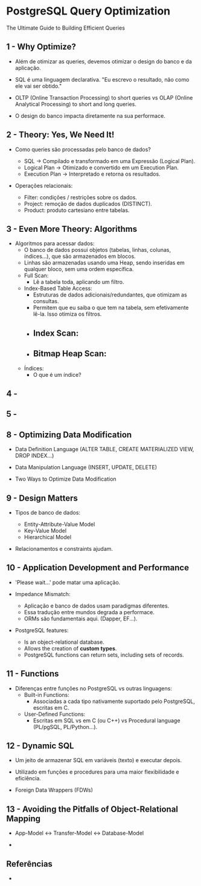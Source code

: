 # PostgreSQL Query Optimization

The Ultimate Guide to Building Efficient Queries

## 1 - Why Optimize?

- Além de otimizar as queries, devemos otimizar o design do banco e da aplicação.

- SQL é uma linguagem declarativa. "Eu escrevo o resultado, não como ele vai ser obtido."

- OLTP (Online Transaction Processing) to short queries vs OLAP (Online Analytical Processing) to short and long queries.

- O design do banco impacta diretamente na sua performace.

## 2 - Theory: Yes, We Need It!

- Como queries são processadas pelo banco de dados?
    - SQL -> Compilado e transformado em uma Expressão (Logical Plan).
    - Logical Plan -> Otimizado e convertido em um Execution Plan.
    - Execution Plan -> Interpretado e retorna os resultados.

- Operações relacionais:
    - Filter: condições / restrições sobre os dados.
    - Project: remoção de dados duplicados (DISTINCT).
    - Product: produto cartesiano entre tabelas.

## 3 - Even More Theory: Algorithms

- Algoritmos para acessar dados:
    - O banco de dados possui objetos (tabelas, linhas, colunas, índices...), que são armazenados em blocos.
    - Linhas são armazenadas usando uma Heap, sendo inseridas em qualquer bloco, sem uma ordem específica.
    - Full Scan:
        - Lê a tabela toda, aplicando um filtro.
    - Index-Based Table Access:
        - Estruturas de dados adicionais/redundantes, que otimizam as consultas.
        - Permitem que eu saiba o que tem na tabela, sem efetivamente lê-la. Isso otimiza os filtros.
        - Index Scan:
            - 
        - Bitmap Heap Scan:
            - 
    - Índices:
        - O que é um índice?

## 4 - 



## 5 - 

## 8 - Optimizing Data Modification

- Data Definition Language (ALTER TABLE, CREATE MATERIALIZED VIEW, DROP INDEX...)
- Data Manipulation Language (INSERT, UPDATE, DELETE)

- Two Ways to Optimize Data Modification





## 9 - Design Matters

- Tipos de banco de dados:
    - Entity-Attribute-Value Model
    - Key-Value Model
    - Hierarchical Model

- Relacionamentos e constraints ajudam.

## 10 - Application Development and Performance

- 'Please wait...' pode matar uma aplicação.

- Impedance Mismatch:
    - Aplicação e banco de dados usam paradigmas diferentes.
    - Essa tradução entre mundos degrada a performace.
    - ORMs são fundamentais aqui. (Dapper, EF...).

- PostgreSQL features:
    - Is an object-relational database.
    - Allows the creation of **custom types**.
    - PostgreSQL functions can return sets, including sets of records.

## 11 - Functions

- Diferenças entre funções no PostgreSQL vs outras linguagens:
    - Built-in Functions:
        - Associadas a cada tipo nativamente suportado pelo PostgreSQL, escritas em C.
    - User-Defined Functions:
        - Escritas em SQL vs em C (ou C++) vs Procedural language (PL/pgSQL, PL/Python...).

## 12 - Dynamic SQL

- Um jeito de armazenar SQL em variáveis (texto) e executar depois.

- Utilizado em funções e procedures para uma maior flexibilidade e eficiência.

- Foreign Data Wrappers (FDWs)

## 13 - Avoiding the Pitfalls of Object-Relational Mapping

- App-Model <-> Transfer-Model <-> Database-Model

- 




## Referências
- 
